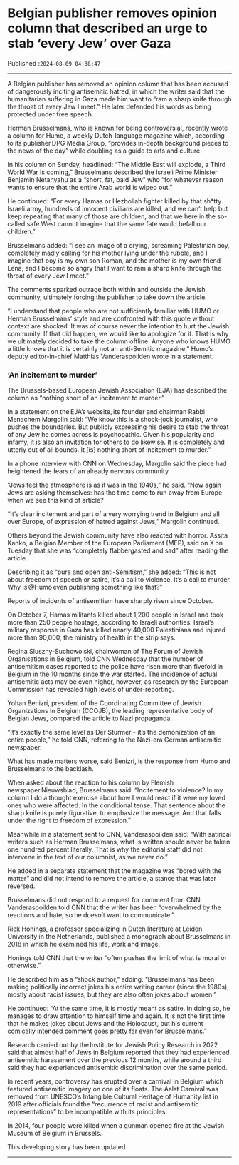 # Belgian publisher removes opinion column that described an urge to stab ‘every Jew’ over Gaza

Published :`2024-08-09 04:38:47`

---

A Belgian publisher has removed an opinion column that has been accused of dangerously inciting antisemitic hatred, in which the writer said that the humanitarian suffering in Gaza made him want to “ram a sharp knife through the throat of every Jew I meet.” He later defended his words as being protected under free speech.

Herman Brusselmans, who is known for being controversial, recently wrote a column for Humo, a weekly Dutch-language magazine which, according to its publisher DPG Media Group, “provides in-depth background pieces to the news of the day” while doubling as a guide to arts and culture.

In his column on Sunday, headlined: “The Middle East will explode, a Third World War is coming,” Brusselmans described the Israeli Prime Minister Benjamin Netanyahu as a “short, fat, bald Jew” who “for whatever reason wants to ensure that the entire Arab world is wiped out.”

He continued: “For every Hamas or Hezbollah fighter killed by that sh*tty Israeli army, hundreds of innocent civilians are killed, and we can’t help but keep repeating that many of those are children, and that we here in the so-called safe West cannot imagine that the same fate would befall our children.”

Brusselmans added: “I see an image of a crying, screaming Palestinian boy, completely madly calling for his mother lying under the rubble, and I imagine that boy is my own son Roman, and the mother is my own friend Lena, and I become so angry that I want to ram a sharp knife through the throat of every Jew I meet.”

The comments sparked outrage both within and outside the Jewish community, ultimately forcing the publisher to take down the article.

“I understand that people who are not sufficiently familiar with HUMO or Herman Brusselmans’ style and are confronted with this quote without context are shocked. It was of course never the intention to hurt the Jewish community. If that did happen, we would like to apologize for it. That is why we ultimately decided to take the column offline. Anyone who knows HUMO a little knows that it is certainly not an anti-Semitic magazine,” Humo’s deputy editor-in-chief Matthias Vanderaspoilden wrote in a statement.

### ‘An incitement to murder’

The Brussels-based European Jewish Association (EJA) has described the column as “nothing short of an incitement to murder.”

In a statement on the EJA’s website, its founder and chairman Rabbi Menachem Margolin said: “We know this is a shock-jock journalist, who pushes the boundaries. But publicly expressing his desire to stab the throat of any Jew he comes across is psychopathic. Given his popularity and infamy, it is also an invitation for others to do likewise. It is completely and utterly out of all bounds. It [is] nothing short of incitement to murder.”

In a phone interview with CNN on Wednesday, Margolin said the piece had heightened the fears of an already nervous community.

“Jews feel the atmosphere is as it was in the 1940s,” he said. “Now again Jews are asking themselves: has the time come to run away from Europe when we see this kind of article?

“It’s clear incitement and part of a very worrying trend in Belgium and all over Europe, of expression of hatred against Jews,” Margolin continued.

Others beyond the Jewish community have also reacted with horror. Assita Kanko, a Belgian Member of the European Parliament (MEP), said on X on Tuesday that she was “completely flabbergasted and sad” after reading the article.

Describing it as “pure and open anti-Semitism,” she added: “This is not about freedom of speech or satire, it’s a call to violence. It’s a call to murder. Why is @Humo even publishing something like that?”

Reports of incidents of antisemitism have sharply risen since October.

On October 7, Hamas militants killed about 1,200 people in Israel and took more than 250 people hostage, according to Israeli authorities. Israel’s military response in Gaza has killed nearly 40,000 Palestinians and injured more than 90,000, the ministry of health in the strip says.

Regina Sluszny-Suchowolski, chairwoman of The Forum of Jewish Organisations in Belgium, told CNN Wednesday that the number of antisemitism cases reported to the police have risen more than fivefold in Belgium in the 10 months since the war started. The incidence of actual antisemitic acts may be even higher, however, as research by the European Commission has revealed high levels of under-reporting.

Yohan Benizri, president of the Coordinating Committee of Jewish Organizations in Belgium (CCOJB), the leading representative body of Belgian Jews, compared the article to Nazi propaganda.

“It’s exactly the same level as Der Stürmer - it’s the demonization of an entire people,” he told CNN, referring to the Nazi-era German antisemitic newspaper.

What has made matters worse, said Benizri, is the response from Humo and Brusselmans to the backlash.

When asked about the reaction to his column by Flemish newspaper Nieuwsblad, Brusselmans said: “Incitement to violence? In my column I do a thought exercise about how I would react if it were my loved ones who were affected. In the conditional tense. That sentence about the sharp knife is purely figurative, to emphasize the message. And that falls under the right to freedom of expression.”

Meanwhile in a statement sent to CNN, Vanderaspoilden said: “With satirical writers such as Herman Brusselmans, what is written should never be taken one hundred percent literally. That is why the editorial staff did not intervene in the text of our columnist, as we never do.”

He added in a separate statement that the magazine was “bored with the matter” and did not intend to remove the article, a stance that was later reversed.

Brusselmans did not respond to a request for comment from CNN. Vanderaspoilden told CNN that the writer has been “overwhelmed by the reactions and hate, so he doesn’t want to communicate.”

Rick Honings, a professor specializing in Dutch literature at Leiden University in the Netherlands, published a monograph about Brusselmans in 2018 in which he examined his life, work and image.

Honings told CNN that the writer “often pushes the limit of what is moral or otherwise.”

He described him as a “shock author,” adding: “Brusselmans has been making politically incorrect jokes his entire writing career (since the 1980s), mostly about racist issues, but they are also often jokes about women.”

He continued: “At the same time, it is mostly meant as satire. In doing so, he manages to draw attention to himself time and again. It is not the first time that he makes jokes about Jews and the Holocaust, but his current comically intended comment goes pretty far even for Brusselmans.”

Research carried out by the Institute for Jewish Policy Research in 2022 said that almost half of Jews in Belgium reported that they had experienced antisemitic harassment over the previous 12 months, while around a third said they had experienced antisemitic discrimination over the same period.

In recent years, controversy has erupted over a carnival in Belgium which featured antisemitic imagery on one of its floats. The Aalst Carnival was removed from UNESCO’s Intangible Cultural Heritage of Humanity list in 2019 after officials found the “recurrence of racist and antisemitic representations” to be incompatible with its principles.

In 2014, four people were killed when a gunman opened fire at the Jewish Museum of Belgium in Brussels.

This developing story has been updated.

---

